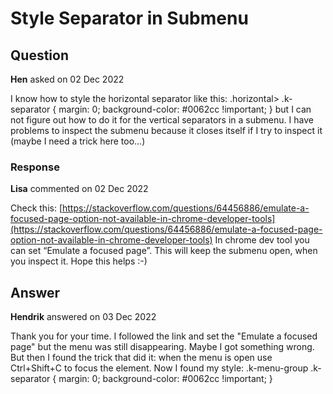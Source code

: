 # Style Separator in Submenu

## Question

**Hen** asked on 02 Dec 2022

I know how to style the horizontal separator like this: .horizontal> .k-separator {
margin: 0;
background-color: #0062cc !important;
} but I can not figure out how to do it for the vertical separators in a submenu. I have problems to inspect the submenu because it closes itself if I try to inspect it (maybe I need a trick here too...)

### Response

**Lisa** commented on 02 Dec 2022

Check this: [https://stackoverflow.com/questions/64456886/emulate-a-focused-page-option-not-available-in-chrome-developer-tools](https://stackoverflow.com/questions/64456886/emulate-a-focused-page-option-not-available-in-chrome-developer-tools) In chrome dev tool you can set “Emulate a focused page”. This will keep the submenu open, when you inspect it. Hope this helps :-)

## Answer

**Hendrik** answered on 03 Dec 2022

Thank you for your time. I followed the link and set the "Emulate a focused page" but the menu was still disappearing. Maybe I got something wrong. But then I found the trick that did it: when the menu is open use Ctrl+Shift+C to focus the element. Now I found my style: .k-menu-group .k-separator {
margin: 0;
background-color: #0062cc !important;
}
